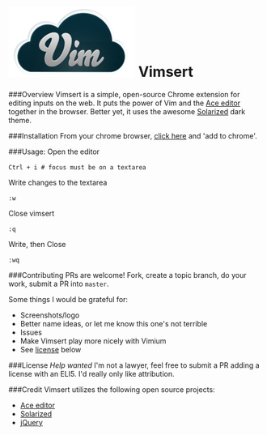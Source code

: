 ![Vimsert logo](/icon.png)
Vimsert
=======

###Overview
Vimsert is a simple, open-source Chrome extension for editing inputs on the
web. It puts the power of Vim and the [Ace editor][ace_editor] together in the
browser. Better yet, it uses the awesome [Solarized][solarized_theme] dark theme.

###Installation
From your chrome browser, [click here][vimsert_plugin] and 'add to chrome'.

###Usage:
Open the editor
    
    Ctrl + i # focus must be on a textarea

Write changes to the textarea

    :w

Close vimsert

    :q

Write, then Close

    :wq

###Contributing
PRs are welcome! Fork, create a topic branch, do your work, submit a PR into
`master`.

Some things I would be grateful for:
- Screenshots/logo
- Better name ideas, or let me know this one's not terrible
- Issues
- Make Vimsert play more nicely with Vimium
- See [license](#license) below

###License
*Help wanted* I'm not a lawyer, feel free to submit a PR adding a license with
an ELI5. I'd really only like attribution.

###Credit
Vimsert utilizes the following open source projects:
- [Ace editor](ace_editor)
- [Solarized](solarized_theme)
- [jQuery](jquery_home)

[ace_editor]: http://ace.c9.io
[solarized_theme]: http://ethanschoonover.com/solarized
[jquery_home]: https://jquery.com
[vimsert_plugin]: https://chrome.google.com/webstore/detail/vimsert/eljjplndnkopkklknfggleclpmiiddac
[ace_license]: https://github.com/ajaxorg/ace/blob/master/LICENSE
